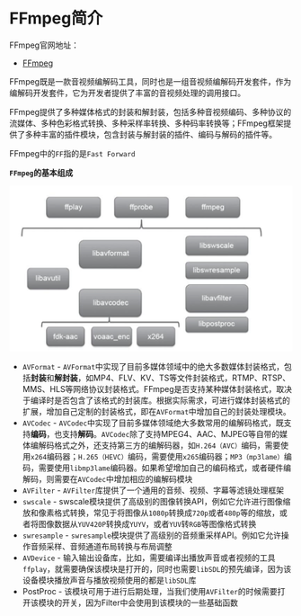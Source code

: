 # FFmpeg简介

FFmpeg官网地址：

+ [FFmpeg](https://ffmpeg.org/)

FFmpeg既是一款音视频编解码工具，同时也是一组音视频编解码开发套件，作为编解码开发套件，它为开发者提供了丰富的音视频处理的调用接口。

FFmpeg提供了多种媒体格式的封装和解封装，包括多种音视频编码、多种协议的流媒体、多种色彩格式转换、多种采样率转换、多种码率转换等；FFmpeg框架提供了多种丰富的插件模块，包含封装与解封装的插件、编码与解码的插件等。

FFmpeg中的`FF`指的是`Fast Forward`



**`FFmpeg`的基本组成**

![009](https://github.com/winfredzen/VideoAudio/blob/main/images/009.png)

+ `AVFormat` - `AVFormat`中实现了目前多媒体领域中的绝大多数媒体封装格式，包括**封装**和**解封装**，如MP4、FLV、KV、TS等文件封装格式，RTMP、RTSP、MMS、HLS等网络协议封装格式。FFmpeg是否支持某种媒体封装格式，取决于编译时是否包含了该格式的封装库。根据实际需求，可进行媒体封装格式的扩展，增加自己定制的封装格式，即在`AVFormat`中增加自己的封装处理模块。
+ `AVCodec` - `AVCodec`中实现了目前多媒体领域绝大多数常用的编解码格式，既支持**编码**，也支持**解码**。`AVCodec`除了支持MPEG4、AAC、MJPEG等自带的媒体编解码格式之外，还支持第三方的编解码器，如`H.264（AVC）`编码，需要使用`x264`编码器；`H.265（HEVC）`编码，需要使用`x265`编码器；`MP3（mp3lame）`编码，需要使用`libmp3lame`编码器。如果希望增加自己的编码格式，或者硬件编解码，则需要在`AVCodec`中增加相应的编解码模块
+ `AVFilter` - `AVFilter`库提供了一个通用的音频、视频、字幕等滤镜处理框架
+ `swscale` - swscale模块提供了高级别的图像转换API，例如它允许进行图像缩放和像素格式转换，常见于将图像从`1080p`转换成`720p`或者`480p`等的缩放，或者将图像数据从`YUV420P`转换成`YUYV`，或者`YUV`转`RGB`等图像格式转换
+ `swresample` - `swresample`模块提供了高级别的音频重采样API。例如它允许操作音频采样、音频通道布局转换与布局调整
+ `AVDevice` - 输入输出设备库，比如，需要编译出播放声音或者视频的工具`ffplay`，就需要确保该模块是打开的，同时也需要`libSDL`的预先编译，因为该设备模块播放声音与播放视频使用的都是`libSDL`库
+ PostProc - 该模块可用于进行后期处理，当我们使用`AVFilter`的时候需要打开该模块的开关，因为Filter中会使用到该模块的一些基础函数




























